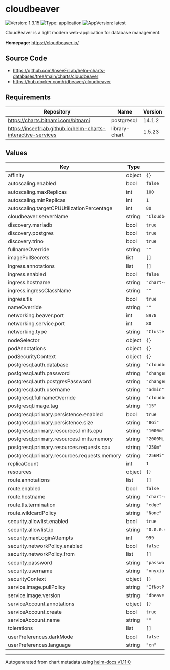 # cloudbeaver

![Version: 1.3.15](https://img.shields.io/badge/Version-1.3.15-informational?style=flat-square) ![Type: application](https://img.shields.io/badge/Type-application-informational?style=flat-square) ![AppVersion: latest](https://img.shields.io/badge/AppVersion-latest-informational?style=flat-square)

CloudBeaver is a light modern web-application for database management.

**Homepage:** <https://cloudbeaver.io/>

## Source Code

* <https://github.com/InseeFrLab/helm-charts-databases/tree/main/charts/cloudbeaver>
* <https://hub.docker.com/r/dbeaver/cloudbeaver>

## Requirements

| Repository | Name | Version |
|------------|------|---------|
| https://charts.bitnami.com/bitnami | postgresql | 14.1.2 |
| https://inseefrlab.github.io/helm-charts-interactive-services | library-chart | 1.5.23 |

## Values

| Key | Type | Default | Description |
|-----|------|---------|-------------|
| affinity | object | `{}` |  |
| autoscaling.enabled | bool | `false` |  |
| autoscaling.maxReplicas | int | `100` |  |
| autoscaling.minReplicas | int | `1` |  |
| autoscaling.targetCPUUtilizationPercentage | int | `80` |  |
| cloudbeaver.serverName | string | `"Cloudbeaver Server"` |  |
| discovery.mariadb | bool | `true` |  |
| discovery.postgres | bool | `true` |  |
| discovery.trino | bool | `true` |  |
| fullnameOverride | string | `""` |  |
| imagePullSecrets | list | `[]` |  |
| ingress.annotations | list | `[]` |  |
| ingress.enabled | bool | `false` |  |
| ingress.hostname | string | `"chart-example.local"` |  |
| ingress.ingressClassName | string | `""` |  |
| ingress.tls | bool | `true` |  |
| nameOverride | string | `""` |  |
| networking.beaver.port | int | `8978` |  |
| networking.service.port | int | `80` |  |
| networking.type | string | `"ClusterIP"` |  |
| nodeSelector | object | `{}` |  |
| podAnnotations | object | `{}` |  |
| podSecurityContext | object | `{}` |  |
| postgresql.auth.database | string | `"cloudbeaver"` |  |
| postgresql.auth.password | string | `"changeme"` |  |
| postgresql.auth.postgresPassword | string | `"changeme"` |  |
| postgresql.auth.username | string | `"admin"` |  |
| postgresql.fullnameOverride | string | `"cloudbeaver-db"` |  |
| postgresql.image.tag | string | `"15"` |  |
| postgresql.primary.persistence.enabled | bool | `true` |  |
| postgresql.primary.persistence.size | string | `"8Gi"` |  |
| postgresql.primary.resources.limits.cpu | string | `"1000m"` |  |
| postgresql.primary.resources.limits.memory | string | `"2000Mi"` |  |
| postgresql.primary.resources.requests.cpu | string | `"250m"` |  |
| postgresql.primary.resources.requests.memory | string | `"256Mi"` |  |
| replicaCount | int | `1` |  |
| resources | object | `{}` |  |
| route.annotations | list | `[]` |  |
| route.enabled | bool | `false` |  |
| route.hostname | string | `"chart-example.local"` |  |
| route.tls.termination | string | `"edge"` |  |
| route.wildcardPolicy | string | `"None"` |  |
| security.allowlist.enabled | bool | `true` |  |
| security.allowlist.ip | string | `"0.0.0.0/0"` |  |
| security.maxLoginAttempts | int | `999` |  |
| security.networkPolicy.enabled | bool | `false` |  |
| security.networkPolicy.from | list | `[]` |  |
| security.password | string | `"password"` |  |
| security.username | string | `"onyxia"` |  |
| securityContext | object | `{}` |  |
| service.image.pullPolicy | string | `"IfNotPresent"` |  |
| service.image.version | string | `"dbeaver/cloudbeaver:23.3.5"` |  |
| serviceAccount.annotations | object | `{}` |  |
| serviceAccount.create | bool | `true` |  |
| serviceAccount.name | string | `""` |  |
| tolerations | list | `[]` |  |
| userPreferences.darkMode | bool | `false` |  |
| userPreferences.language | string | `"en"` |  |

----------------------------------------------
Autogenerated from chart metadata using [helm-docs v1.11.0](https://github.com/norwoodj/helm-docs/releases/v1.11.0)
